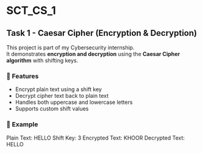 
# SCT_CS_1

## Task 1 - Caesar Cipher (Encryption & Decryption)

This project is part of my Cybersecurity internship.  
It demonstrates **encryption and decryption** using the **Caesar Cipher algorithm** with shifting keys.

### 🔹 Features
- Encrypt plain text using a shift key
- Decrypt cipher text back to plain text
- Handles both uppercase and lowercase letters
- Supports custom shift values

### 🔹 Example
Plain Text: HELLO
Shift Key: 3
Encrypted Text: KHOOR
Decrypted Text: HELLO

